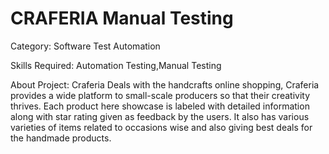 # CRAFERIA Manual Testing
Category: Software Test Automation

Skills Required:
Automation Testing,Manual Testing

About Project:
Craferia Deals with the handcrafts online shopping, Craferia provides a wide platform to small-scale producers so that their creativity thrives. Each product here showcase is labeled with detailed information along with star rating given as feedback by the users.
It also has various varieties of items related to occasions wise and also giving best deals for the handmade products.
